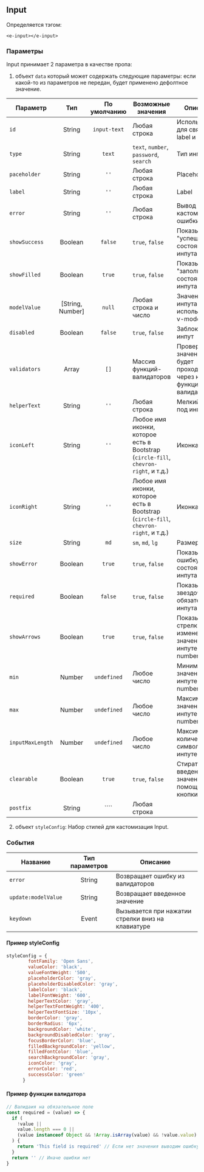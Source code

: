 ## Input

Определяется тэгом:
```vue
<e-input></e-input>
```

### Параметры
Input принимает 2 параметра в качестве пропа:
1. объект `data` который может содержать следующие параметры:
   если какой-то из параметров не передан, будет применено дефолтное значение.

| Параметр           |       Тип        |  По умолчанию  | Возможные значения                                                                      | Описание                                                         |
|--------------------|:----------------:|:--------------:|-----------------------------------------------------------------------------------------|------------------------------------------------------------------|
| ``id``             |      String      | ``input-text`` | Любая строка                                                                            | Используется для связки label и input                            |
| ``type``           |      String      |    ``text``    | ``text``, ``number``, ``password``, ``search``                                          | Тип инпута                                                       |
| ``paceholder``     |      String      |     ``''``     | Любая строка                                                                            | Placeholder                                                      |
| ``label``          |      String      |     ``''``     | Любая строка                                                                            | Label                                                            |
| ``error``          |      String      |     ``''``     | Любая строка                                                                            | Вывод кастомной ошибки                                           |
| ``showSuccess``    |     Boolean      |   ``false``    | ``true``, ``false``                                                                     | Показывать "успешное" состояние инпута                           |
| ``showFilled``     |     Boolean      |    ``true``    | ``true``, ``false``                                                                     | Показывать "заполненное" состояние инпута                        |
| ``modelValue``     | [String, Number] |    ``null``    | Любая строка и число                                                                    | Значение инпута (можно использовать v-model)                     |
| ``disabled``       |     Boolean      |   ``false``    | ``true``, ``false``                                                                     | Заблокировать инпут                                              |
| ``validators``     |      Array       |     ``[]``     | Массив функций-валидаторов                                                              | Проверка значения будет проходить через каждую функцию-валидатор |
| ``helperText``     |      String      |     ``''``     | Любая строка                                                                            | Мелкий текст под инпутом                                         |
| ``iconLeft``       |      String      |     ``''``     | Любое имя иконки, которое есть в Bootstrap (``circle-fill``, ``chevron-right``, и т.д.) | Иконка слева                                                     |
| ``iconRight``      |      String      |     ``''``     | Любое имя иконки, которое есть в Bootstrap (``circle-fill``, ``chevron-right``, и т.д.) | Иконка справа                                                    |
| ``size``           |      String      |     ``md``     | ``sm``, ``md``, ``lg``                                                                  | Размер инпута                                                    |
| ``showError``      |     Boolean      |    ``true``    | ``true``, ``false``                                                                     | Показывать ошибку и состояние инпута                             |
| ``required``       |     Boolean      |   ``false``    | ``true``, ``false``                                                                     | Показывать звездочку обязательного инпута                        |
| ``showArrows``     |     Boolean      |    ``true``    | ``true``, ``false``                                                                     | Показывать стрелки для изменения значения в инпуте типа number   |
| ``min``            |      Number      | ``undefined``  | Любое число                                                                             | Минимальное значение в инпуте типа number                        |
| ``max``            |      Number      | ``undefined``  | Любое число                                                                             | Максимальное значение в инпуте типа number                       |
| ``inputMaxLength`` |      Number      | ``undefined``  | Любое число                                                                             | Максимальное количество символов в инпуте                        |
| ``clearable``      |     Boolean      |    ``true``    | ``true``, ``false``                                                                     | Стирать введенное значение с помощью кнопки                      |
| ``postfix``        |      String      |      ````      | Любая строка                                                                            |                                                                  |

2. объект `styleConfig`:
Набор стилей для кастомизация Input.

### События
| Название              | Тип параметров | Описание                                          |
|-----------------------|:--------------:|---------------------------------------------------|
| ``error``             |     String     | Возвращает ошибку из валидаторов                  |
| ``update:modelValue`` |     String     | Возвращает введенное значение                     |
| ``keydown``           |     Event      | Вызывается при нажатии стрелки вниз на клавиатуре |

#### Пример styleConfig
````javascript
styleConfig = {
        fontFamily: 'Open Sans',
        valueColor: 'black',
        valueFontWeight: '500',
        placeholderColor: 'gray',
        placeholderDisabledColor: 'gray',
        labelColor: 'black',
        labelFontWeight: '600',
        helperTextColor: 'gray',
        helperTextFontWeight: '400',
        helperTextFontSize: '10px',
        borderColor: 'gray',
        borderRadius: '6px',
        backgroundColor: 'white',
        backgroundDisabledColor: 'gray',
        focusBorderColor: 'blue',
        filledBackgroundColor: 'yellow',
        filledFontColor: 'blue',
        searchBackgroundColor: 'gray',
        iconColor: 'gray',
        errorColor: 'red',
        successColor: 'green'
      }
````

#### Пример функции валидатора

````javascript
// Валидаия на обязательное поле
const required = (value) => {
  if (
    !value ||
    value.length === 0 ||
    (value instanceof Object && !Array.isArray(value) && !value.value)
  ) {
    return 'This field is required' // Если нет значения выводим ошибку
  }
  return '' // Иначе ошибки нет
}
````